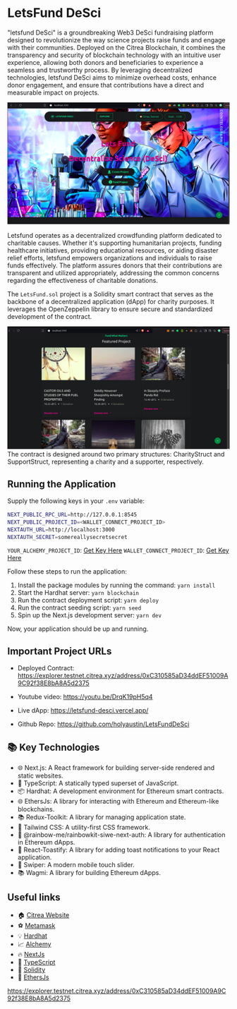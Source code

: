 # LetsFund DeSci

"letsfund DeSci" is a groundbreaking Web3 DeSci fundraising platform designed to revolutionize the way science projects raise funds and engage with their communities. Deployed on the Citrea Blockchain, it combines the transparency and security of blockchain technology with an intuitive user experience, allowing both donors and beneficiaries to experience a seamless and trustworthy process. By leveraging decentralized technologies, letsfund DeSci aims to minimize overhead costs, enhance donor engagement, and ensure that contributions have a direct and measurable impact on projects.

![Project Marketplace](./screenshots/1.png)

Letsfund operates as a decentralized crowdfunding platform dedicated to charitable causes. Whether it's supporting humanitarian projects, funding healthcare initiatives, providing educational resources, or aiding disaster relief efforts, letsfund empowers organizations and individuals to raise funds effectively. The platform assures donors that their contributions are transparent and utilized appropriately, addressing the common concerns regarding the effectiveness of charitable donations.

The `LetsFund.sol` project is a Solidity smart contract that serves as the backbone of a decentralized application (dApp) for charity purposes. It leverages the OpenZeppelin library to ensure secure and standardized development of the contract.

![Project Marketplace](./screenshots/2.png)
The contract is designed around two primary structures: CharityStruct and SupportStruct, representing a charity and a supporter, respectively.

## Running the Application

Supply the following keys in your `.env` variable:

```sh
NEXT_PUBLIC_RPC_URL=http://127.0.0.1:8545
NEXT_PUBLIC_PROJECT_ID=<WALLET_CONNECT_PROJECT_ID>
NEXTAUTH_URL=http://localhost:3000
NEXTAUTH_SECRET=somereallysecretsecret
```

`YOUR_ALCHEMY_PROJECT_ID`: [Get Key Here](https://dashboard.alchemy.com/)
`WALLET_CONNECT_PROJECT_ID`: [Get Key Here](https://cloud.walletconnect.com/sign-in)

Follow these steps to run the application:

1. Install the package modules by running the command: `yarn install`
2. Start the Hardhat server: `yarn blockchain`
3. Run the contract deployment script: `yarn deploy`
4. Run the contract seeding script: `yarn seed`
5. Spin up the Next.js development server: `yarn dev`

Now, your application should be up and running.

## Important Project URLs

- Deployed Contract: https://explorer.testnet.citrea.xyz/address/0xC310585aD34ddEF51009A9C92f38E8bA8A5d2375

- Youtube video: https://youtu.be/DrqK19pH5q4
- Live dApp: https://letsfund-desci.vercel.app/
- Github Repo: https://github.com/holyaustin/LetsFundDeSci

## 📚 Key Technologies

- 🌐 Next.js: A React framework for building server-side rendered and static websites.
- 📘 TypeScript: A statically typed superset of JavaScript.
- 📦 Hardhat: A development environment for Ethereum smart contracts.
- 🌐 EthersJs: A library for interacting with Ethereum and Ethereum-like blockchains.
- 📚 Redux-Toolkit: A library for managing application state.
- 🎨 Tailwind CSS: A utility-first CSS framework.
- 🌈 @rainbow-me/rainbowkit-siwe-next-auth: A library for authentication in Ethereum dApps.
- 📝 React-Toastify: A library for adding toast notifications to your React application.
- 📜 Swiper: A modern mobile touch slider.
- 📚 Wagmi: A library for building Ethereum dApps.

## Useful links

- 🏠 [Citrea Website](https://citrea.xyz/)
- ⚽ [Metamask](https://metamask.io/)
- 💡 [Hardhat](https://hardhat.org/)
- 📈 [Alchemy](https://dashboard.alchemy.com/)
- 🔥 [NextJs](https://nextjs.org/)
- 🎅 [TypeScript](https://www.typescriptlang.org/)
- 🐻 [Solidity](https://soliditylang.org/)
- 👀 [EthersJs](https://docs.ethers.io/v5/)


https://explorer.testnet.citrea.xyz/address/0xC310585aD34ddEF51009A9C92f38E8bA8A5d2375